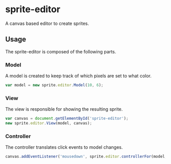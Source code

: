 sprite-editor
=============

A canvas based editor to create sprites.

Usage
-----

The sprite-editor is composed of the following parts.

### Model

A model is created to keep track of which pixels are set to what
color.

```js
var model = new sprite.editor.Model(10, 6);
```

### View

The view is responsible for showing the resulting sprite.

```js
var canvas = document.getElementById('sprite-editor');
new sprite.editor.View(model, canvas);
```

### Controller

The controller translates click events to model changes.

```js
canvas.addEventListener('mousedown', sprite.editor.controllerFor(model, canvas));
```
